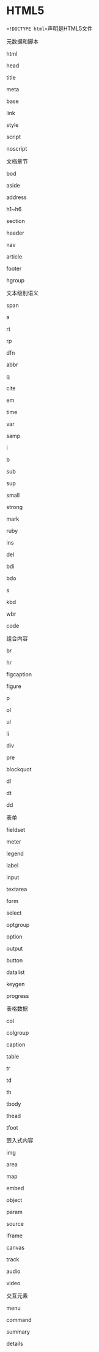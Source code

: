 # HTML5

`<!DOCTYPE html>`声明是HTML5文件

元数据和脚本

html

head

title

meta

base

link

style

script

noscript

文档章节

bod

aside

address

h1~h6

section

header

nav

article

footer

hgroup

文本级别语义

span

a

rt

rp

dfn

abbr

q

cite

em

time

var

samp

i

b

sub

sup

small

strong

mark

ruby

ins

del

bdi

bdo

s

kbd

wbr

code

组合内容

br

hr

figcaption

figure

p

ol

ul

li

div

pre

blockquot

dl

dt

dd

表单

fieldset

meter

legend

label

input

textarea

form

select

optgroup

option

output

button

datalist

keygen

progress

表格数据

col

colgroup

caption

table

tr

td

th

tbody

thead

tfoot

嵌入式内容

img

area

map

embed

object

param

source

iframe

canvas

track

audio

video

交互元素

menu

command

summary

details